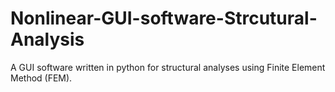 # Nonlinear-GUI-software-Strcutural-Analysis
A GUI software written in python for structural analyses using Finite Element Method (FEM).
